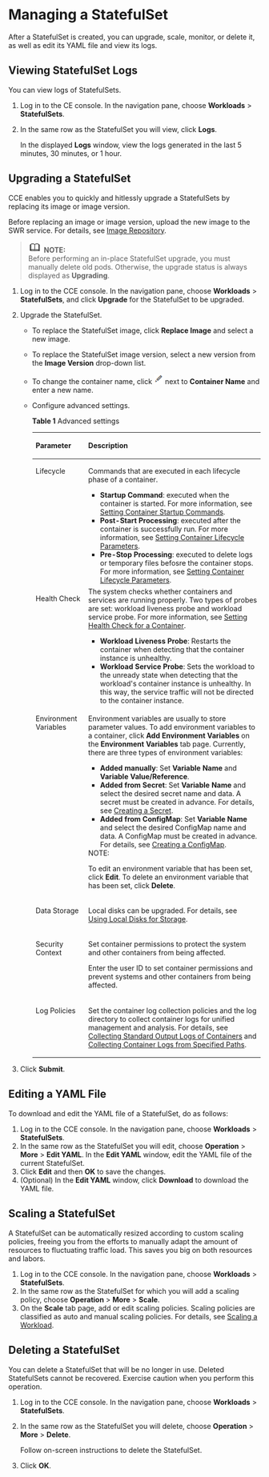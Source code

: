 # Managing a StatefulSet<a name="cce_01_0158"></a>

After a StatefulSet is created, you can upgrade, scale, monitor, or delete it, as well as edit its YAML file and view its logs.

## Viewing StatefulSet Logs<a name="section1368611276"></a>

You can view logs of StatefulSets.

1.  Log in to the CE console. In the navigation pane, choose  **Workloads**  \>  **StatefulSets**.
2.  In the same row as the StatefulSet you will view, click  **Logs**.

    In the displayed  **Logs**  window, view the logs generated in the last 5 minutes, 30 minutes, or 1 hour.


## Upgrading a StatefulSet<a name="section20612124812473"></a>

CCE enables you to quickly and hitlessly upgrade a StatefulSets by replacing its image or image version.

Before replacing an image or image version, upload the new image to the SWR service. For details, see  [Image Repository](image-repository.md).

>![](public_sys-resources/icon-note.gif) **NOTE:**   
>Before performing an in-place StatefulSet upgrade, you must manually delete old pods. Otherwise, the upgrade status is always displayed as  **Upgrading**.  

1.  Log in to the CCE console. In the navigation pane, choose  **Workloads**  \>  **StatefulSets**, and click  **Upgrade**  for the StatefulSet to be upgraded.
2.  Upgrade the StatefulSet.
    -   To replace the StatefulSet image, click  **Replace Image**  and select a new image.
    -   To replace the StatefulSet image version, select a new version from the  **Image Version**  drop-down list.
    -   To change the container name, click  ![](figures/icon-edit.png)  next to  **Container Name**  and enter a new name.
    -   Configure advanced settings.

        **Table  1**  Advanced settings

        <a name="table1476874819155"></a>
        <table><thead align="left"><tr id="row97643486154"><th class="cellrowborder" valign="top" width="23%" id="mcps1.2.3.1.1"><p id="p87643487159"><a name="p87643487159"></a><a name="p87643487159"></a>Parameter</p>
        </th>
        <th class="cellrowborder" valign="top" width="77%" id="mcps1.2.3.1.2"><p id="p20764164812158"><a name="p20764164812158"></a><a name="p20764164812158"></a>Description</p>
        </th>
        </tr>
        </thead>
        <tbody><tr id="row8765144819159"><td class="cellrowborder" valign="top" width="23%" headers="mcps1.2.3.1.1 "><p id="p10764748141514"><a name="p10764748141514"></a><a name="p10764748141514"></a>Lifecycle</p>
        </td>
        <td class="cellrowborder" valign="top" width="77%" headers="mcps1.2.3.1.2 "><p id="p2764648111514"><a name="p2764648111514"></a><a name="p2764648111514"></a>Commands that are executed in each lifecycle phase of a container.</p>
        <a name="ul1376517481158"></a><a name="ul1376517481158"></a><ul id="ul1376517481158"><li><strong id="b1667873411815"><a name="b1667873411815"></a><a name="b1667873411815"></a>Startup Command</strong>: executed when the container is started. For more information, see <a href="setting-container-startup-commands.md">Setting Container Startup Commands</a>.</li><li><strong id="b19360679196"><a name="b19360679196"></a><a name="b19360679196"></a>Post-Start Processing</strong>: executed after the container is successfully run. For more information, see <a href="setting-container-lifecycle-parameters.md">Setting Container Lifecycle Parameters</a>.</li><li><strong id="b1848181921916"><a name="b1848181921916"></a><a name="b1848181921916"></a>Pre-Stop Processing</strong>: executed to delete logs or temporary files befosre the container stops. For more information, see <a href="setting-container-lifecycle-parameters.md">Setting Container Lifecycle Parameters</a>.</li></ul>
        </td>
        </tr>
        <tr id="row1176517482157"><td class="cellrowborder" valign="top" width="23%" headers="mcps1.2.3.1.1 "><p id="p1476524816158"><a name="p1476524816158"></a><a name="p1476524816158"></a>Health Check</p>
        </td>
        <td class="cellrowborder" valign="top" width="77%" headers="mcps1.2.3.1.2 "><div class="p" id="p3765648151514"><a name="p3765648151514"></a><a name="p3765648151514"></a>The system checks whether containers and services are running properly. Two types of probes are set: workload liveness probe and workload service probe. For more information, see <a href="setting-health-check-for-a-container.md">Setting Health Check for a Container</a>.<a name="ul376504811512"></a><a name="ul376504811512"></a><ul id="ul376504811512"><li><strong id="b12894145141912"><a name="b12894145141912"></a><a name="b12894145141912"></a>Workload Liveness Probe</strong>: Restarts the container when detecting that the container instance is unhealthy.</li><li><strong id="b11317512191"><a name="b11317512191"></a><a name="b11317512191"></a>Workload Service Probe</strong>: Sets the workload to the unready state when detecting that the workload's container instance is unhealthy. In this way, the service traffic will not be directed to the container instance.</li></ul>
        </div>
        </td>
        </tr>
        <tr id="row876794814150"><td class="cellrowborder" valign="top" width="23%" headers="mcps1.2.3.1.1 "><p id="p5765248181514"><a name="p5765248181514"></a><a name="p5765248181514"></a>Environment Variables</p>
        </td>
        <td class="cellrowborder" valign="top" width="77%" headers="mcps1.2.3.1.2 "><p id="p1276694821518"><a name="p1276694821518"></a><a name="p1276694821518"></a>Environment variables are usually to store parameter values. To add environment variables to a container, click <strong id="b2885183152415"><a name="b2885183152415"></a><a name="b2885183152415"></a>Add Environment Variables</strong> on the <strong id="b1588693162411"><a name="b1588693162411"></a><a name="b1588693162411"></a>Environment Variables</strong> tab page. Currently, there are three types of environment variables:</p>
        <a name="ul3766148101511"></a><a name="ul3766148101511"></a><ul id="ul3766148101511"><li><strong id="b63311421145410"><a name="b63311421145410"></a><a name="b63311421145410"></a>Added manually</strong>: Set <strong id="b733222112548"><a name="b733222112548"></a><a name="b733222112548"></a>Variable Name</strong> and <strong id="b1633262111544"><a name="b1633262111544"></a><a name="b1633262111544"></a>Variable Value/Reference</strong>.</li><li><strong id="b19989924125412"><a name="b19989924125412"></a><a name="b19989924125412"></a>Added from Secret</strong>: Set <strong id="b598982455416"><a name="b598982455416"></a><a name="b598982455416"></a>Variable Name</strong> and select the desired secret name and data. A secret must be created in advance. For details, see <a href="creating-a-secret.md">Creating a Secret</a>.</li><li><strong id="b12273388549"><a name="b12273388549"></a><a name="b12273388549"></a>Added from ConfigMap</strong>: Set <strong id="b1822833815414"><a name="b1822833815414"></a><a name="b1822833815414"></a>Variable Name</strong> and select the desired ConfigMap name and data. A ConfigMap must be created in advance. For details, see <a href="creating-a-configmap.md">Creating a ConfigMap</a>.</li></ul>
        <div class="note" id="note1376724881514"><a name="note1376724881514"></a><a name="note1376724881514"></a><span class="notetitle"> NOTE: </span><div class="notebody"><p id="p1776616482157"><a name="p1776616482157"></a><a name="p1776616482157"></a>To edit an environment variable that has been set, click <strong id="b106004813540"><a name="b106004813540"></a><a name="b106004813540"></a>Edit</strong>. To delete an environment variable that has been set, click <strong id="b19257143125510"><a name="b19257143125510"></a><a name="b19257143125510"></a>Delete</strong>.</p>
        </div></div>
        </td>
        </tr>
        <tr id="row67677480154"><td class="cellrowborder" valign="top" width="23%" headers="mcps1.2.3.1.1 "><p id="p5767848191514"><a name="p5767848191514"></a><a name="p5767848191514"></a>Data Storage</p>
        </td>
        <td class="cellrowborder" valign="top" width="77%" headers="mcps1.2.3.1.2 "><p id="p8767124813155"><a name="p8767124813155"></a><a name="p8767124813155"></a>Local disks can be upgraded. For details, see <a href="using-local-disks-for-storage.md">Using Local Disks for Storage</a>.</p>
        </td>
        </tr>
        <tr id="row37674483152"><td class="cellrowborder" valign="top" width="23%" headers="mcps1.2.3.1.1 "><p id="p17767164814150"><a name="p17767164814150"></a><a name="p17767164814150"></a>Security Context</p>
        </td>
        <td class="cellrowborder" valign="top" width="77%" headers="mcps1.2.3.1.2 "><p id="p1376710489159"><a name="p1376710489159"></a><a name="p1376710489159"></a>Set container permissions to protect the system and other containers from being affected.</p>
        <p id="p27677487153"><a name="p27677487153"></a><a name="p27677487153"></a>Enter the user ID to set container permissions and prevent systems and other containers from being affected.</p>
        </td>
        </tr>
        <tr id="row276854861518"><td class="cellrowborder" valign="top" width="23%" headers="mcps1.2.3.1.1 "><p id="p2076712483151"><a name="p2076712483151"></a><a name="p2076712483151"></a>Log Policies</p>
        </td>
        <td class="cellrowborder" valign="top" width="77%" headers="mcps1.2.3.1.2 "><p id="p889019285217"><a name="p889019285217"></a><a name="p889019285217"></a>Set the container log collection policies and the log directory to collect container logs for unified management and analysis. For details, see <a href="collecting-standard-output-logs-of-containers.md">Collecting Standard Output Logs of Containers</a> and <a href="collecting-container-logs-from-specified-paths.md">Collecting Container Logs from Specified Paths</a>.</p>
        </td>
        </tr>
        </tbody>
        </table>

3.  Click  **Submit**.

## Editing a YAML File<a name="section1412132734911"></a>

To download and edit the YAML file of a StatefulSet, do as follows:

1.  Log in to the CCE console. In the navigation pane, choose  **Workloads**  \>  **StatefulSets**.
2.  In the same row as the StatefulSet you will edit, choose  **Operation**  \>  **More**  \>  **Edit YAML**. In the  **Edit YAML**  window, edit the YAML file of the current StatefulSet.
3.  Click  **Edit**  and then  **OK**  to save the changes.
4.  \(Optional\) In the  **Edit YAML**  window, click  **Download**  to download the YAML file.

## Scaling a StatefulSet<a name="section1360883716272"></a>

A StatefulSet can be automatically resized according to custom scaling policies, freeing you from the efforts to manually adapt the amount of resources to fluctuating traffic load. This saves you big on both resources and labors.

1.  Log in to the CCE console. In the navigation pane, choose  **Workloads**  \>  **StatefulSets**.
2.  In the same row as the StatefulSet for which you will add a scaling policy, choose  **Operation**  \>  **More**  \>  **Scale**.
3.  On the  **Scale**  tab page, add or edit scaling policies. Scaling policies are classified as auto and manual scaling policies. For details, see  [Scaling a Workload](scaling-a-workload.md).

## Deleting a StatefulSet<a name="section14423721191418"></a>

You can delete a StatefulSet that will be no longer in use. Deleted StatefulSets cannot be recovered. Exercise caution when you perform this operation.

1.  Log in to the CCE console. In the navigation pane, choose  **Workloads**  \>  **StatefulSets**.
2.  In the same row as the StatefulSet you will delete, choose  **Operation**  \>  **More**  \>  **Delete**.

    Follow on-screen instructions to delete the StatefulSet.

3.  Click  **OK**.

